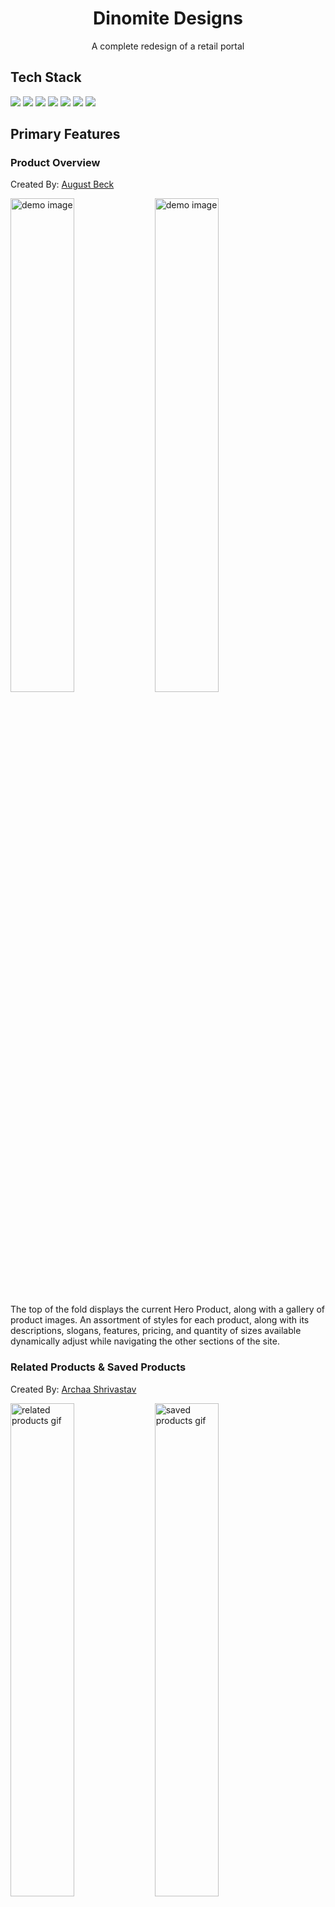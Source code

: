 <div align="center">
  <h1>Dinomite Designs</h1>
  <p>A complete redesign of a retail portal</p>
</div>

## Tech Stack
<div>
  <img src="https://img.shields.io/badge/React-20232A?style=for-the-badge&logo=react&logoColor=61DAFB" />
  <img src='https://img.shields.io/badge/css3-%231572B6.svg?style=for-the-badge&logo=css3&logoColor=white' />
  <img src="https://img.shields.io/badge/Webpack-8DD6F9?style=for-the-badge&logo=Webpack&logoColor=white" />
  <img src="https://img.shields.io/badge/Babel-F9DC3E?style=for-the-badge&logo=babel&logoColor=white" />
  <img src='https://img.shields.io/badge/javascript-%23323330.svg?style=for-the-badge&logo=javascript&logoColor=%23F7DF1E' />
  <img src='https://img.shields.io/badge/html5-%23E34F26.svg?style=for-the-badge&logo=html5&logoColor=white' />
  <img src="https://img.shields.io/badge/eslint-3A33D1?style=for-the-badge&logo=eslint&logoColor=white" />
</div>

## Primary Features
### Product Overview
Created By: [August Beck](https://github.com/AedonGrunGott)

<p float="left">
  <img alt="demo image" src="https://user-images.githubusercontent.com/16231955/225773177-bec7ef7f-d9c9-423f-9d1e-d345aae84b2d.gif" width="45%"/>
  <img alt="demo image" src="https://user-images.githubusercontent.com/16231955/225773275-8af5aa70-e1d6-4d6b-8d86-85fbf763b5f4.gif" width="45%"/>
</p>

The top of the fold displays the current Hero Product, along with a gallery of product images. An assortment of styles for each product, along with its descriptions, slogans, features, pricing, and quantity of sizes available dynamically adjust while navigating the other sections of the site.

  
### Related Products & Saved Products
Created By: [Archaa Shrivastav](https://github.com/avinashi10)
<p float="left">
  <img alt="related products gif" src="https://user-images.githubusercontent.com/115492619/225780064-8e90ea91-4778-4c9a-916d-20402b72d872.gif" width="45%"/>
  <img alt="saved products gif" src="https://user-images.githubusercontent.com/115492619/225779906-0e272152-8b9b-466a-9393-bc1cbd563002.gif" width="45%"/>
</p>

The Related Products section populates with the products related to the hero product above. Clicking on a related product will navigate to its overview page and clicking on the star icon on a product card will open a modal window comparing that product to the related product. 

The Saved Products section populates with the hero product when the user clicks 'Add to Your Outfit.' The user can add to this list across pages and delete from this list. These saved outfits will persist across pages, on refresh, and on reload.

### Questions & Answers
Created By: [Brett Eastman](https://github.com/BrettEastman)

<p float="left">
  <img alt="demo image" src="https://user-images.githubusercontent.com/76603041/225774737-1426d080-d1c1-4796-98a4-d317b732d0a6.gif" width="45%"/>
  <img alt="demo image" src="https://user-images.githubusercontent.com/76603041/225774753-8c55faff-7bb1-4d1e-84dc-bd0987bc9d8b.gif" width="45%"/>
</p>

### Ratings & Reviews
Created By: [Aimee Kang](https://github.com/aimeekang)

<p float="left">
  <img alt="demo image" src="https://user-images.githubusercontent.com/112139070/225777267-0e699fae-2866-4f6d-9dc9-d3a9657ee957.gif" width="45%"/>
  <img alt="demo image" src="https://user-images.githubusercontent.com/112139070/225777307-17dcf26e-7b21-4170-a304-13ed01aa0a5b.gif" width="45%"/>
</p>
